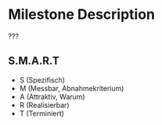 # Milestone Description

???

## S.M.A.R.T

- S (Spezifisch)
- M (Messbar, Abnahmekriterium)
- A (Attraktiv, Warum)
- R (Realisierbar)
- T (Terminiert)
